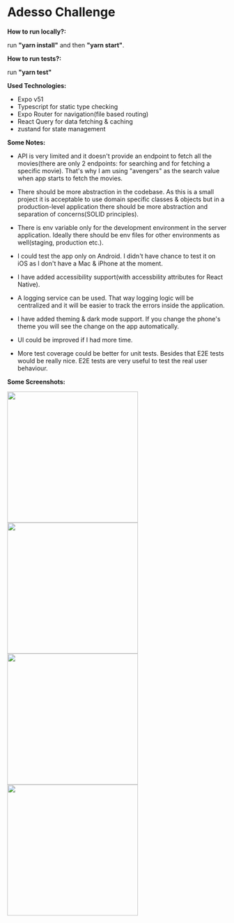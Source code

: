 # Adesso Challenge

**How to run locally?:**

run **"yarn install"** and then **"yarn start"**.

**How to run tests?:**

run **"yarn test"**

**Used Technologies:**

- Expo v51
- Typescript for static type checking
- Expo Router for navigation(file based routing)
- React Query for data fetching & caching
- zustand for state management

**Some Notes:**

- API is very limited and it doesn't provide an endpoint to fetch all the movies(there are only 2 endpoints: for searching and for fetching a specific movie). That's why I am using "avengers" as the search value when app starts to fetch the movies.

- There should be more abstraction in the codebase. As this is a small project it is acceptable to use domain specific classes & objects but in a production-level application there should be more abstraction and separation of concerns(SOLID principles).

- There is env variable only for the development environment in the server application. Ideally there should be env files for other environments as well(staging, production etc.).

- I could test the app only on Android. I didn't have chance to test it on iOS as I don't have a Mac & iPhone at the moment.

- I have added accessibility support(with accessbility attributes for React Native).

- A logging service can be used. That way logging logic will be centralized and it will be easier to track the errors inside the application.

- I have added theming & dark mode support. If you change the phone's theme you will see the change on the app automatically.

- UI could be improved if I had more time.

- More test coverage could be better for unit tests. Besides that E2E tests would be really nice. E2E tests are very useful to test the real user behaviour.

**Some Screenshots:**

<img src="https://i.ibb.co/zQjkgCL/Screenshot-20241028-233345-Expo-Go.png" width="300" >

<img src="https://i.ibb.co/52m3gvf/Screenshot-20241028-233442-Expo-Go.png" width="300" >

<img src="https://i.ibb.co/1Rvhxsh/Screenshot-20241028-233434-Expo-Go.png" width="300" >

<img src="https://i.ibb.co/r5CzF4H/Screenshot-20241028-233401-Expo-Go.png" width="300" >
